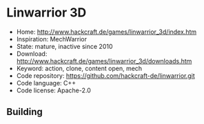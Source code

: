 # Linwarrior 3D

- Home: http://www.hackcraft.de/games/linwarrior_3d/index.htm
- Inspiration: MechWarrior
- State: mature, inactive since 2010
- Download: http://www.hackcraft.de/games/linwarrior_3d/downloads.htm
- Keyword: action, clone, content open, mech
- Code repository: https://github.com/hackcraft-de/linwarrior.git
- Code language: C++
- Code license: Apache-2.0

## Building
